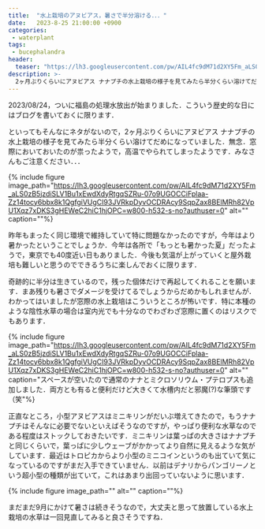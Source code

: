 ```yaml
---
title:  "水上栽培のアヌビアス，暑さで半分溶ける．．．"
date:   2023-8-25 21:00:00 +0900
categories: 
 - waterplant
tags:
 - bucephalandra
header:
  teaser: "https://lh3.googleusercontent.com/pw/AIL4fc9dM71d2XY5Fm_aLS0zB5jzdiSLV1Bu1xEwdXdyRtgqSZRu-07o9UGOCCiFplaa-Zz14tocy6bbx8k1QgfgiVUgCI93JVRkpDyvOCDRAcy9SqpZax8BElMRh82VpU1Xqz7xDKS3gHEWeC2hiC1hjOPC=w800-h532-s-no?authuser=0"
description: >-
  2ヶ月ぶりくらいにアヌビアス ナナプチの水上栽培の様子を見てみたら半分くらい溶けてだめになっていました．
---
```


2023/08/24，ついに福島の処理水放出が始まりました．こういう歴史的な日にはブログを書いておくに限ります．

といってもそんなにネタがないので，2ヶ月ぶりくらいにアヌビアス ナナプチの水上栽培の様子を見てみたら半分くらい溶けてだめになっていました．無念．窓際においておいたのが祟ったようで，高温でやられてしまったようです．みなさんもご注意ください．．．

{% include figure image_path="https://lh3.googleusercontent.com/pw/AIL4fc9dM71d2XY5Fm_aLS0zB5jzdiSLV1Bu1xEwdXdyRtgqSZRu-07o9UGOCCiFplaa-Zz14tocy6bbx8k1QgfgiVUgCI93JVRkpDyvOCDRAcy9SqpZax8BElMRh82VpU1Xqz7xDKS3gHEWeC2hiC1hjOPC=w800-h532-s-no?authuser=0" alt="" caption=""%}

昨年もまったく同じ環境で維持していて特に問題なかったのですが，今年はより暑かったということでしょうか．今年は各所で「もっとも暑かった夏」だったようで，東京でも40度近い日もありました．今後も気温が上がっていくと屋外栽培も難しいと思うのでできるうちに楽しんでおくに限ります．

奇跡的に半分は生きているので，残った個体だけで再起してくれることを願います．まあ残りも暑さでダメージを受けてるでしょうからだめかもしれませんが．わかってはいましたが窓際の水上栽培はこういうところが怖いです．特に本種のような陰性水草の場合は室内光でも十分なのでわざわざ窓際に置くのはリスクでもあります．

{% include figure image_path="https://lh3.googleusercontent.com/pw/AIL4fc9dM71d2XY5Fm_aLS0zB5jzdiSLV1Bu1xEwdXdyRtgqSZRu-07o9UGOCCiFplaa-Zz14tocy6bbx8k1QgfgiVUgCI93JVRkpDyvOCDRAcy9SqpZax8BElMRh82VpU1Xqz7xDKS3gHEWeC2hiC1hjOPC=w800-h532-s-no?authuser=0" alt="" caption="スペースが空いたので通常のナナとミクロソリウム・プテロプスも追加しました．両方とも有ると便利だけど大きくて水槽内だと邪魔(?)な筆頭です（笑"%}

正直なところ，小型アヌビアスはミニキリンがだいぶ増えてきたので，もうナナプチはそんなに必要でないといえばそうなのですが，やっぱり便利な水草なのである程度はストックしておきたいです．ミニキリンは葉っぱの大きさはナナプチと同じくらいで，葉っぱに少しウェーブがかかってより自然に見えるような気がしています．最近はトロピカからより小型のミニコインというのも出ていて気になっているのですがまだ入手できていません．以前はデナリからパンゴリーノという超小型の種類が出ていて，これはあまり出回っていないように思います．

{% include figure image_path="" alt="" caption=""%}

まだまだ9月にかけて暑さは続きそうなので，大丈夫と思って放置している水上栽培の水草は一回見直してみると良さそうですね．